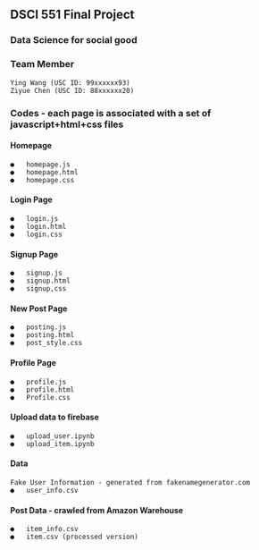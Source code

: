 ## DSCI 551 Final Project
### Data Science for social good

### Team Member
	Ying Wang (USC ID: 99xxxxxx93)
	Ziyue Chen (USC ID: 88xxxxxx20)
    
### Codes - each page is associated with a set of javascript+html+css files

#### Homepage
    ●	homepage.js
    ●	homepage.html
    ●	homepage.css

#### Login Page
    ●	login.js
    ●	login.html
    ●	login.css
#### Signup Page
    ●	signup.js
    ●	signup.html
    ●	signup,css

#### New Post Page
    ●	posting.js
    ●	posting.html
    ●	post_style.css

#### Profile Page
    ●	profile.js
    ●	profile.html
    ●	Profile.css

#### Upload data to firebase
    ●	upload_user.ipynb
    ●	upload_item.ipynb

#### Data
    Fake User Information - generated from fakenamegenerator.com
    ●	user_info.csv

#### Post Data - crawled from Amazon Warehouse
    ●	item_info.csv
    ●	item.csv (processed version)

